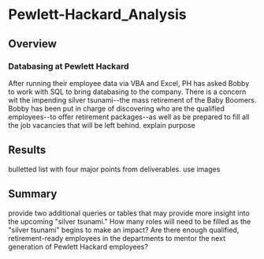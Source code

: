 # Pewlett-Hackard_Analysis
## Overview
### Databasing at Pewlett Hackard
After running their employee data via VBA and Excel, PH has asked Bobby to work with SQL to bring databasing to the company. There is a concern wit the impending silver tsunami--the mass retirement of the Baby Boomers. Bobby has been put in charge of discovering who are the qualified employees--to offer retirement packages--as well as be prepared to fill all the job vacancies that will be left behind. 
explain purpose
## Results
bulletted list with four major points from deliverables. use images
## Summary
provide two additional queries or tables that may provide more insight into the upcoming "silver tsunami."
How many roles will need to be filled as the "silver tsunami" begins to make an impact?
Are there enough qualified, retirement-ready employees in the departments to mentor the next generation of Pewlett Hackard employees?
